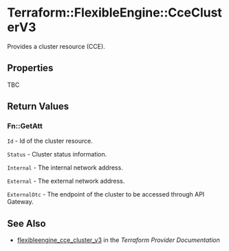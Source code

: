 # Terraform::FlexibleEngine::CceClusterV3

Provides a cluster resource (CCE).

## Properties

TBC

## Return Values

### Fn::GetAtt

`Id` -  Id of the cluster resource.

`Status` -  Cluster status information.

`Internal` - The internal network address.

`External` - The external network address.

`ExternalOtc` - The endpoint of the cluster to be accessed through API Gateway.

## See Also

* [flexibleengine_cce_cluster_v3](https://www.terraform.io/docs/providers/flexibleengine/r/cce_cluster_v3.html) in the _Terraform Provider Documentation_